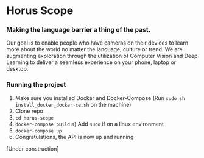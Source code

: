 # Horus Scope
### Making the language barrier a thing of the past.
Our goal is to enable people who have cameras on their devices to learn more about the world no matter the language, culture or trend.
We are augmenting exploration through the utilization of Computer Vision and Deep Learning to deliver a seemless experience on your phone, laptop or desktop.

### Running the project
1) Make sure you installed Docker and Docker-Compose (Run `sudo sh install_docker_docker-ce.sh` on the machine)
2) Clone repo
3) ```cd horus-scope```
4) ```docker-compose build```
  a) Add ```sudo``` if on a linux environment
5) ```docker-compose up```
6) Congratulations, the API is now up and running

[Under construction]
